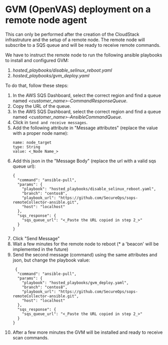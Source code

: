 # GVM (OpenVAS) deployment on a remote node agent

This can only be performed after the creation of the CloudStack infrastruture and the setup of a remote node. The remote node will subscribe to a SQS queue and will be ready to receive remote commands.

We have to instruct the remote node to run the following ansible playbooks to install and configured GVM:

1. _hosted_playbooks/disable_selinux_reboot.yaml_
2. _hosted_playbooks/gvm_deploy.yaml_

To do that, follow these steps:

1. In the AWS SQS Dashboard, select the correct region and find a queue named _<customer_name>-CommandResponseQueue_.
2. Copy the URL of the queue.
3. In the AWS SQS Dashboard, select the correct region and find a queue named _<customer_name>-AnsibleCommandQueue_.
3. Click in `Send and receive messages`.
4. Add the following attribute in "Message attributes" (replace the value with a proper node name):
    ```
    name: node_target
    type: String
    value: <_Node Name_>
    ```
5. Add this json in the "Message Body" (replace the url with a valid sqs queue url): 
    ```
    {
      "command": "ansible-pull",
      "params": {
        "playbook": "hosted_playbooks/disable_selinux_reboot.yaml",
        "branch": "centos8",
        "playbook_url": "https://github.com/SecureOps/sops-remoteCollector-ansible.git",
        "host": "localhost"
      },
      "sqs_response": {
        "sqs_queue_url": "<_Paste the URL copied in step 2_>"
      }
    }
6. Click "Send Message"
7. Wait a few minutes for the remote node to reboot (* a 'beacon' will be implemented in the future)
8. Send the second message (command) using the same attributes and json, but change the playbook value:
    ```
     {
      "command": "ansible-pull",
      "params": {
        "playbook": "hosted_playbooks/gvm_deploy.yaml",
        "branch": "centos8",
        "playbook_url": "https://github.com/SecureOps/sops-remoteCollector-ansible.git",
        "host": "localhost"
      },
      "sqs_response": {
        "sqs_queue_url": "<_Paste the URL copied in step 2_>"
      }
    }
    ```
9. After a few more minutes the GVM will be installed and ready to receive scan commands.


